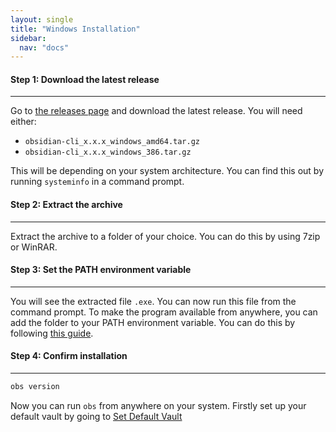 ```yaml
---
layout: single
title: "Windows Installation"
sidebar:
  nav: "docs"
---
```


#### Step 1: Download the latest release
---
Go to [the releases page](https://github.com/Yakitrak/obsidian-cli/releases/latest) and download the latest release. You
will need either:

- `obsidian-cli_x.x.x_windows_amd64.tar.gz`
- `obsidian-cli_x.x.x_windows_386.tar.gz`

This will be depending on your system architecture. You can find this out by running `systeminfo` in a command prompt.

#### Step 2: Extract the archive
---
Extract the archive to a folder of your choice. You can do this by using 7zip or WinRAR.

#### Step 3: Set the PATH environment variable
---
You will see the extracted file `.exe`. You can now run this file from the command prompt. To make the program available from anywhere, you can add the folder to your PATH environment variable. You can do this
by following [this guide](https://www.architectryan.com/2018/03/17/add-to-the-path-on-windows-10/). 

#### Step 4: Confirm installation 
---

```zsh
obs version
```

Now you can
run `obs` from anywhere on your system. Firstly set up your default vault by going
to [Set Default Vault](/docs/commands/set-default-vault/)
        